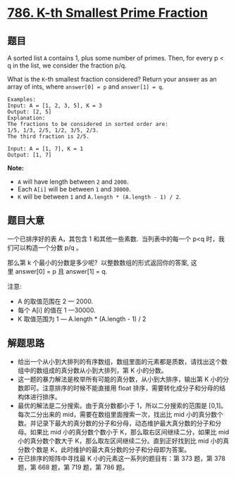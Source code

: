 # [786. K-th Smallest Prime Fraction](https://leetcode.com/problems/k-th-smallest-prime-fraction/)


## 题目

A sorted list `A` contains 1, plus some number of primes. Then, for every p < q in the list, we consider the fraction p/q.

What is the `K`-th smallest fraction considered? Return your answer as an array of ints, where `answer[0] = p` and `answer[1] = q`.

    Examples:
    Input: A = [1, 2, 3, 5], K = 3
    Output: [2, 5]
    Explanation:
    The fractions to be considered in sorted order are:
    1/5, 1/3, 2/5, 1/2, 3/5, 2/3.
    The third fraction is 2/5.
    
    Input: A = [1, 7], K = 1
    Output: [1, 7]

**Note:**

- `A` will have length between `2` and `2000`.
- Each `A[i]` will be between `1` and `30000`.
- `K` will be between `1` and `A.length * (A.length - 1) / 2`.


## 题目大意

一个已排序好的表 A，其包含 1 和其他一些素数.  当列表中的每一个 p<q 时，我们可以构造一个分数 p/q 。

那么第 k 个最小的分数是多少呢?  以整数数组的形式返回你的答案, 这里 answer[0] = p 且 answer[1] = q.


注意:

- A 的取值范围在 2 — 2000.
- 每个 A[i] 的值在 1 —30000.
- K 取值范围为 1 — A.length * (A.length - 1) / 2


## 解题思路


- 给出一个从小到大排列的有序数组，数组里面的元素都是质数，请找出这个数组中的数组成的真分数从小到大排列，第 K 小的分数。
- 这一题的暴力解法是枚举所有可能的真分数，从小到大排序，输出第 K 小的分数即可。注意排序的时候不能直接用 float 排序，需要转化成分子和分母的结构体进行排序。
- 最优的解法是二分搜索。由于真分数都小于 1，所以二分搜索的范围是 [0,1]。每次二分出来的 mid，需要在数组里面搜索一次，找出比 mid 小的真分数个数。并记录下最大的真分数的分子和分母，动态维护最大真分数的分子和分母。如果比 mid 小的真分数个数小于 K，那么取右区间继续二分，如果比 mid 小的真分数个数大于 K，那么取左区间继续二分。直到正好找到比 mid 小的真分数个数是 K，此时维护的最大真分数的分子和分母即为答案。
- 在已排序的矩阵中寻找最 K 小的元素这一系列的题目有：第 373 题，第 378 题，第 668 题，第 719 题，第 786 题。
